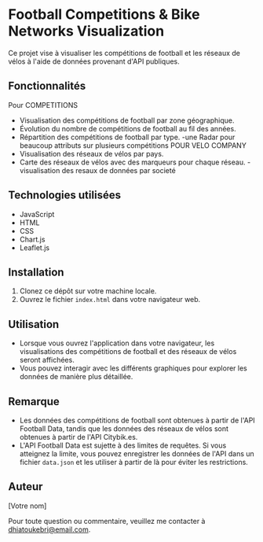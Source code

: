 # Football Competitions & Bike Networks Visualization

Ce projet vise à visualiser les compétitions de football et les réseaux de vélos à l'aide de données provenant d'API publiques.

## Fonctionnalités
Pour COMPETITIONS 
- Visualisation des compétitions de football par zone géographique.
- Évolution du nombre de compétitions de football au fil des années.
- Répartition des compétitions de football par type.
-une Radar pour beaucoup attributs sur plusieurs compétitions
POUR VELO COMPANY
- Visualisation des réseaux de vélos par pays.
- Carte des réseaux de vélos avec des marqueurs pour chaque réseau.
-visualisation des resaux de données par societé

## Technologies utilisées

- JavaScript
- HTML
- CSS
- Chart.js
- Leaflet.js

## Installation

1. Clonez ce dépôt sur votre machine locale.
2. Ouvrez le fichier `index.html` dans votre navigateur web.

## Utilisation

- Lorsque vous ouvrez l'application dans votre navigateur, les visualisations des compétitions de football et des réseaux de vélos seront affichées.
- Vous pouvez interagir avec les différents graphiques pour explorer les données de manière plus détaillée.

## Remarque

- Les données des compétitions de football sont obtenues à partir de l'API Football Data, tandis que les données des réseaux de vélos sont obtenues à partir de l'API Citybik.es.
- L'API Football Data est sujette à des limites de requêtes. Si vous atteignez la limite, vous pouvez enregistrer les données de l'API dans un fichier `data.json` et les utiliser à partir de là pour éviter les restrictions.

## Auteur

[Votre nom]

Pour toute question ou commentaire, veuillez me contacter à [dhiatoukebri@email.com](mailto:dhiatoukebri@email.com).
